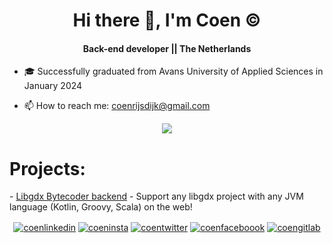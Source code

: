 <p align="center">
  <h1 align="center">Hi there 👋, I'm Coen ©️</h1>
  <h4 align="center">Back-end developer || The Netherlands</h4>
</p>

- 🎓 Successfully graduated from Avans University of Applied Sciences in January 2024

- 📫 How to reach me: [coenrijsdijk@gmail.com](mailto:coenrijsdijk@gmail.com)

<p align="center"> 
  <img align="center" src="https://media4.giphy.com/media/Z9mnGHAh5i6hy9yRag/giphy.gif"/>
</p>

<p align="center">
  <h1>Projects:</h1>
  - <a href="https://github.com/squins/gdx-backend-bytecoder" target="_blank">Libgdx Bytecoder backend</a> - Support any libgdx project with any JVM language (Kotlin, Groovy, Scala) on the web! 
</p>  

<p align="center">
  <a href="https://www.linkedin.com/in/coen-rijsdijk-551520128/" target="_blank"><img align="center" src="https://img.shields.io/badge/linkedin-%230077B5.svg?&style=for-the-badge&logo=linkedin&logoColor=white" alt="coenlinkedin"/></a>
  <a href="https://www.instagram.com/coenrijsdijk/" target="_blank"><img align="center" src="https://img.shields.io/badge/instagram-%23E4405F.svg?&style=for-the-badge&logo=instagram&logoColor=white" alt="coeninsta"/></a>
  <a href="https://twitter.com/RijsdijkCoen" target="_blank"><img align="center" src="https://img.shields.io/badge/twitter-%231DA1F2.svg?&style=for-the-badge&logo=twitter&logoColor=white" alt="coentwitter"/></a>
  <a href="https://www.facebook.com/rijsdijk.coen/" target="_blank"><img align="center" src="https://img.shields.io/badge/facebook-%231877F2.svg?&style=for-the-badge&logo=facebook&logoColor=white" alt="coenfaceboook"/></a>
  <a href="https://gitlab.com/CoenRijsdijk" target="_blank"><img align="center" src="https://img.shields.io/badge/gitlab-%23404d59.svg?&style=for-the-badge&logo=gitlab&logoColor=white" alt="coengitlab"/></a>
</p>
